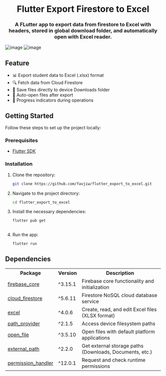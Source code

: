 <h1 align="center">Flutter Export Firestore to Excel</h1>
<h3 align="center">A FLutter app to export data from firestore to Excel with headers, stored in global download folder, and automatically open with Excel reader.</h3>

<p align="center">
  
  ![image](https://github.com/user-attachments/assets/93c59dad-eb58-4d85-9497-4fdf2dbbfc5d)
  ![image](https://github.com/user-attachments/assets/c7210c12-295c-440b-a1c3-b8a8de69acf9)
  
</p>

## Feature
- 📊 Export student data to Excel (.xlsx) format
- 🔍 Fetch data from Cloud Firestore
- 📂 Save files directly to device Downloads folder
- 🚀 Auto-open files after export
- 🔄 Progress indicators during operations

## Getting Started

Follow these steps to set up the project locally:

### Prerequisites

- [Flutter SDK](https://flutter.dev/docs/get-started/install)

### Installation

1. Clone the repository:

   ```bash
   git clone https://github.com/favjiw/flutter_export_to_excel.git

2. Navigate to the project directory:

    ```bash
    cd flutter_export_to_excel
    
3. Install the necessary dependencies:

    ```bash
   flutter pub get
  
5. Run the app:

    ```bash
   flutter run

## Dependencies

<table> <tr> <th>Package</th> <th>Version</th> <th>Description</th> </tr> <tr> <td><a href="https://pub.dev/packages/firebase_core">firebase_core</a></td> <td>^3.15.1</td> <td>Firebase core functionality and initialization</td> </tr> <tr> <td><a href="https://pub.dev/packages/cloud_firestore">cloud_firestore</a></td> <td>^5.6.11</td> <td>Firestore NoSQL cloud database service</td> </tr> <tr> <td><a href="https://pub.dev/packages/excel">excel</a></td> <td>^4.0.6</td> <td>Create, read, and edit Excel files (XLSX format)</td> </tr> <tr> <td><a href="https://pub.dev/packages/path_provider">path_provider</a></td> <td>^2.1.5</td> <td>Access device filesystem paths</td> </tr> <tr> <td><a href="https://pub.dev/packages/open_file">open_file</a></td> <td>^3.5.10</td> <td>Open files with default platform applications</td> </tr> <tr> <td><a href="https://pub.dev/packages/external_path">external_path</a></td> <td>^2.2.0</td> <td>Get external storage paths (Downloads, Documents, etc.)</td> </tr> <tr> <td><a href="https://pub.dev/packages/permission_handler">permission_handler</a></td> <td>^12.0.1</td> <td>Request and check runtime permissions</td> </tr> </table>

